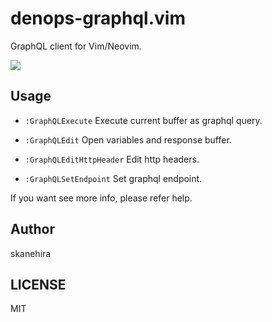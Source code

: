 # denops-graphql.vim
GraphQL client for Vim/Neovim.

![](https://i.gyazo.com/154b64ffef319511d951cc624e0cb7db.png)

## Usage

- `:GraphQLExecute`
  Execute current buffer as graphql query.

- `:GraphQLEdit`
  Open variables and response buffer.

- `:GraphQLEditHttpHeader`
  Edit http headers.

- `:GraphQLSetEndpoint`
  Set graphql endpoint.

If you want see more info, please refer help.

## Author
skanehira

## LICENSE
MIT
